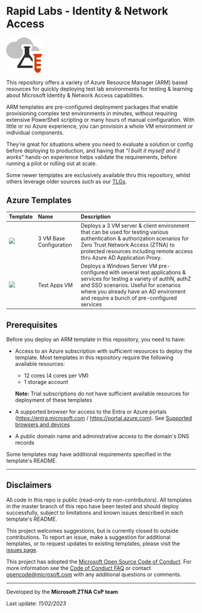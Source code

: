 # Rapid Labs - Identity & Network Access

![TL logo](https://raw.githubusercontent.com/Rainier-MSFT/Entra_ZTNA_Lab/main/Base-config_3-vm/images/tlg.png "Rainier-MSFT")

This repository offers a variety of Azure Resource Manager (ARM) based resources for quickly deploying test lab environments for testing & learning about Microsoft Identity & Network Access capabilities.

ARM templates are pre-configured deployment packages that enable provisioning complex test environments in minutes, without requiring extensive PowerShell scripting or many hours of manual configuration. With little or no Azure experience, you can provision a whole VM environment or individual components.

They're great for situations where you need to evaluate a solution or config before deploying to production, and having that "_I built it myself and it works_" hands-on experience helps validate the requirements, before running a pilot or rolling out at scale. 

Some newer templates are exclusively available thru this repository, whilst others leverage older sources such as our [TLGs](http://aka.ms/catlgs).

## Azure Templates

| Template                     | Name                                                    | Description
| :-------------------         | :-------------------                                    | :-------------------
| [](https://github.com/Rainier-MSFT/Entra_ZTNA_Lab/tree/main/Base-config_3-vm) [<img src="https://aka.ms/deploytoazurebutton">](https://github.com/Rainier-MSFT/Entra_ZTNA_Lab/tree/main/Base-config_3-vm)        | 3 VM Base Configuration | Deploys a 3 VM server & client environment that can be used for testing various authentication & authorization scenarios for Zero Trust Network Access (ZTNA) to protected resources including remote access thru Azure AD Application Proxy. 
| [](https://github.com/Rainier-MSFT/Entra_ZTNA_Lab/tree/main/Test-Apps_1_vm) [<img src="https://aka.ms/deploytoazurebutton">](https://github.com/Rainier-MSFT/Entra_ZTNA_Lab/tree/main/Test-Apps_1_vm)        | Test Apps VM | Deploys a Windows Server VM pre-configured with several test applications & services for testing a variety of authN, authZ and SSO scenarios. Useful for scenarios where you already have an AD enviroment and require a bunch of pre-configured services  

## Prerequisites

Before you deploy an ARM template in this repository, you need to have:

+ Access to an Azure subscription with sufficient resources to deploy the template. Most templates in this repository require the following available resources:

  + 12 cores (4 cores per VM)
  + 1 storage account

  **Note:** Trial subscriptions do not have sufficient available resources for deployment of these templates
+ A supported browser for access to the Entra or Azure portals (https://entra.microsoft.com  /  https://portal.azure.com). See [Supported browsers and devices](https://docs.microsoft.com/en-us/azure/azure-preview-portal-supported-browsers-devices)
+ A public domain name and administrative access to the domain's DNS records

Some templates may have additional requirements specified in the template's README.

___

## Disclaimers

All code in this repo is public (read-only to non-contributors). All templates in the master branch of this repo have been tested and should deploy successfully, subject to limitations and known issues described in each template's README.

This project welcomes suggestions, but is currently closed to outside contributions. To report an issue, make a suggestion for additional templates, or to request updates to existing templates, please visit the [issues page](https://github.com/maxskunkworks/TLG/issues).

This project has adopted the [Microsoft Open Source Code of Conduct](https://opensource.microsoft.com/codeofconduct/).
For more information see the [Code of Conduct FAQ](https://opensource.microsoft.com/codeofconduct/faq/) or
contact [opencode@microsoft.com](mailto:opencode@microsoft.com) with any additional questions or comments.
___

Developed by the **Microsoft ZTNA CxP team**

Last update: _11/02/2023_
